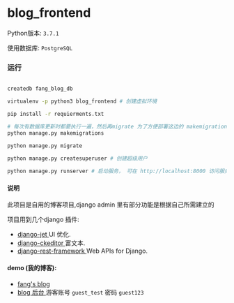 # blog_frontend

Python版本: `3.7.1`

使用数据库: `PostgreSQL`


### 运行

```bash

createdb fang_blog_db

virtualenv -p python3 blog_frontend # 创建虚拟环境

pip install -r requierments.txt

# 每次有数据库更新时都要执行一遍，然后再migrate 为了方便部署这边的 makemigrations 是根据我自己的更新来定的，第一次运行的时候可能需要删除其中的数据库迁移
python manage.py makemigrations
 
python manage.py migrate

python manage.py createsuperuser # 创建超级用户

python manage.py runserver # 启动服务， 可在 http://localhost:8000 访问服务

```
    
#### 说明

此项目是自用的博客项目,django admin 里有部分功能是根据自己所需建立的

项目用到几个django 插件:
 
- [ django-jet ](https://github.com/geex-arts/django-jet)  UI 优化.
- [ django-ckeditor ](https://github.com/django-ckeditor/django-ckeditor) 富文本.
- [ django-rest-framework ](https://github.com/encode/django-rest-framework) Web APIs for Django.

#### demo (我的博客):
        
- [ fang's blog ](http://fangz-rc.work)
- [ blog 后台 ](http://fangz-rc.work/admin) 游客账号 `guest_test` 密码 `guest123`



